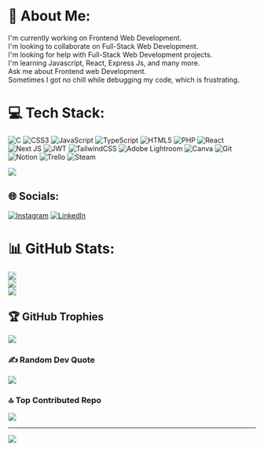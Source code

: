 # 💫 About Me:
I'm currently working on Frontend Web Development.<br>I'm looking to collaborate on Full-Stack Web Development.<br>I'm looking for help with Full-Stack Web Development projects.<br>I'm learning Javascript, React, Express Js, and many more.<br>Ask me about Frontend web Development.<br>Sometimes I got no chill while debugging my code, which is frustrating. 


# 💻 Tech Stack:
![C](https://img.shields.io/badge/c-%2300599C.svg?style=flat-square&logo=c&logoColor=white) ![CSS3](https://img.shields.io/badge/css3-%231572B6.svg?style=flat-square&logo=css3&logoColor=white) ![JavaScript](https://img.shields.io/badge/javascript-%23323330.svg?style=flat-square&logo=javascript&logoColor=%23F7DF1E) ![TypeScript](https://img.shields.io/badge/typescript-%23007ACC.svg?style=flat-square&logo=typescript&logoColor=white) ![HTML5](https://img.shields.io/badge/html5-%23E34F26.svg?style=flat-square&logo=html5&logoColor=white) ![PHP](https://img.shields.io/badge/php-%23777BB4.svg?style=flat-square&logo=php&logoColor=white) ![React](https://img.shields.io/badge/react-%2320232a.svg?style=flat-square&logo=react&logoColor=%2361DAFB) ![Next JS](https://img.shields.io/badge/Next-black?style=flat-square&logo=next.js&logoColor=white) ![JWT](https://img.shields.io/badge/JWT-black?style=flat-square&logo=JSON%20web%20tokens) ![TailwindCSS](https://img.shields.io/badge/tailwindcss-%2338B2AC.svg?style=flat-square&logo=tailwind-css&logoColor=white) ![Adobe Lightroom](https://img.shields.io/badge/Adobe%20Lightroom-31A8FF.svg?style=flat-square&logo=Adobe%20Lightroom&logoColor=white) ![Canva](https://img.shields.io/badge/Canva-%2300C4CC.svg?style=flat-square&logo=Canva&logoColor=white) ![Git](https://img.shields.io/badge/git-%23F05033.svg?style=flat-square&logo=git&logoColor=white) ![Notion](https://img.shields.io/badge/Notion-%23000000.svg?style=flat-square&logo=notion&logoColor=white) ![Trello](https://img.shields.io/badge/Trello-%23026AA7.svg?style=flat-square&logo=Trello&logoColor=white) ![Steam](https://img.shields.io/badge/steam-%23000000.svg?style=flat-square&logo=steam&logoColor=white)

[![](https://visitcount.itsvg.in/api?id=AbhinavShrivastav12&icon=0&color=0)](https://visitcount.itsvg.in)

<!-- Proudly created with GPRM ( https://gprm.itsvg.in ) -->

## 🌐 Socials:
[![Instagram](https://img.shields.io/badge/Instagram-%23E4405F.svg?logo=Instagram&logoColor=white)](https://instagram.com/Abhi_nav_shri) [![LinkedIn](https://img.shields.io/badge/LinkedIn-%230077B5.svg?logo=linkedin&logoColor=white)](https://linkedin.com/in/abhinav-shrivastav-8797992b3) 


# 📊 GitHub Stats:
![](https://github-readme-stats.vercel.app/api?username=AbhinavShrivastav12&theme=dark&hide_border=false&include_all_commits=false&count_private=false)<br/>
![](https://github-readme-streak-stats.herokuapp.com/?user=AbhinavShrivastav12&theme=dark&hide_border=false)<br/>
![](https://github-readme-stats.vercel.app/api/top-langs/?username=AbhinavShrivastav12&theme=dark&hide_border=false&include_all_commits=false&count_private=false&layout=compact)

## 🏆 GitHub Trophies
![](https://github-profile-trophy.vercel.app/?username=AbhinavShrivastav12&theme=default_repocard&no-frame=false&no-bg=true&margin-w=4)

### ✍️ Random Dev Quote
![](https://quotes-github-readme.vercel.app/api?type=horizontal&theme=radical)

### 🔝 Top Contributed Repo
![](https://github-contributor-stats.vercel.app/api?username=AbhinavShrivastav12&limit=5&theme=dark&combine_all_yearly_contributions=true)

---
[![](https://visitcount.itsvg.in/api?id=AbhinavShrivastav12&icon=4&color=2)](https://visitcount.itsvg.in)

<!-- Proudly created with GPRM ( https://gprm.itsvg.in ) -->
